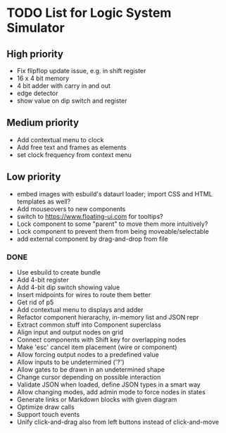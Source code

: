 # TODO List for Logic System Simulator


## High priority

 * Fix flipflop update issue, e.g. in shift register
 * 16 x 4 bit memory
 * 4 bit adder with carry in and out
 * edge detector
 * show value on dip switch and register



## Medium priority

 * Add contextual menu to clock
 * Add free text and frames as elements
 * set clock frequency from context menu


## Low priority

 * embed images with esbuild's dataurl loader; import CSS and HTML templates as well?
 * Add mouseovers to new components
 * switch to https://www.floating-ui.com for tooltips?
 * Lock component to some "parent" to move them more intuitively?
 * Lock component to prevent them from being moveable/selectable
 * add external component by drag-and-drop from file


### DONE

 * Use esbuild to create bundle
 * Add 4-bit register
 * Add 4-bit dip switch showing value
 * Insert midpoints for wires to route them better
 * Get rid of p5
 * Add contextual menu to displays and adder
 * Refactor component hierarachy, in-memory list and JSON repr
 * Extract common stuff into Component superclass
 * Align input and output nodes on grid
 * Connect components with Shift key for overlapping nodes
 * Make 'esc' cancel item placement (wire or component)
 * Allow forcing output nodes to a predefined value
 * Allow inputs to be undetermined ('?')
 * Allow gates to be drawn in an undetermined shape
 * Change cursor depending on possible interaction
 * Validate JSON when loaded, define JSON types in a smart way
 * Allow changing modes, add admin mode to force nodes in states
 * Generate links or Markdown blocks with given diagram
 * Optimize draw calls
 * Support touch events
 * Unify click-and-drag also from left buttons instead of click-and-move
